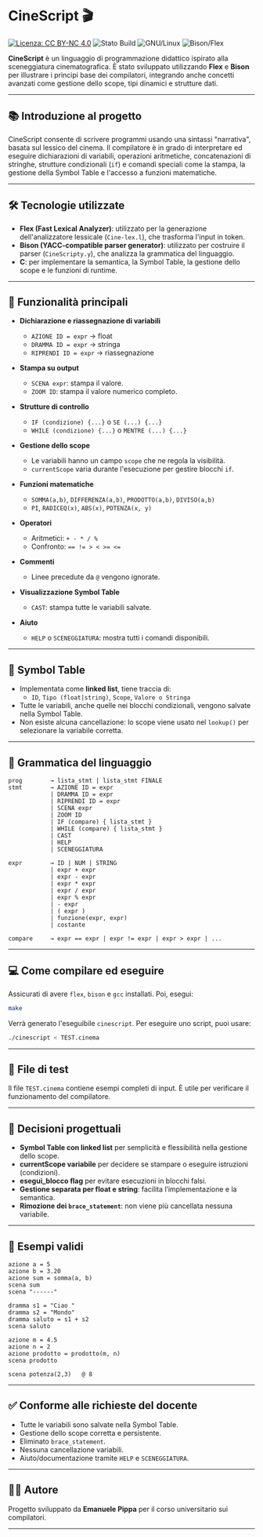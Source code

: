 # CineScript 🎬

[![Licenza: CC BY-NC 4.0](https://licensebuttons.net/l/by-nc/4.0/88x31.png)](https://creativecommons.org/licenses/by-nc/4.0/)
![Stato Build](https://img.shields.io/badge/build-passing-brightgreen)
![GNU/Linux](https://img.shields.io/badge/platform-GNU%2FLinux-blue)
![Bison/Flex](https://img.shields.io/badge/tools-Flex%2FBison-lightgrey)

**CineScript** è un linguaggio di programmazione didattico ispirato alla sceneggiatura cinematografica. È stato sviluppato utilizzando **Flex** e **Bison** per illustrare i principi base dei compilatori, integrando anche concetti avanzati come gestione dello scope, tipi dinamici e strutture dati.

---

## 📚 Introduzione al progetto

CineScript consente di scrivere programmi usando una sintassi "narrativa", basata sul lessico del cinema. Il compilatore è in grado di interpretare ed eseguire dichiarazioni di variabili, operazioni aritmetiche, concatenazioni di stringhe, strutture condizionali (`if`) e comandi speciali come la stampa, la gestione della Symbol Table e l'accesso a funzioni matematiche.

---

## 🛠 Tecnologie utilizzate

- **Flex (Fast Lexical Analyzer)**: utilizzato per la generazione dell'analizzatore lessicale (`Cine-lex.l`), che trasforma l'input in token.
- **Bison (YACC-compatible parser generator)**: utilizzato per costruire il parser (`CineScripty.y`), che analizza la grammatica del linguaggio.
- **C**: per implementare la semantica, la Symbol Table, la gestione dello scope e le funzioni di runtime.

---

## 🧠 Funzionalità principali

- **Dichiarazione e riassegnazione di variabili**
  - `AZIONE ID = expr` → float
  - `DRAMMA ID = expr` → stringa
  - `RIPRENDI ID = expr` → riassegnazione

- **Stampa su output**
  - `SCENA expr`: stampa il valore.
  - `ZOOM ID`: stampa il valore numerico completo.

- **Strutture di controllo**
  - `IF (condizione) {...}` o `SE (...) {...}`
  - `WHILE (condizione) {...}` o `MENTRE (...) {...}`

- **Gestione dello scope**
  - Le variabili hanno un campo `scope` che ne regola la visibilità.
  - `currentScope` varia durante l'esecuzione per gestire blocchi `if`.

- **Funzioni matematiche**
  - `SOMMA(a,b)`, `DIFFERENZA(a,b)`, `PRODOTTO(a,b)`, `DIVISO(a,b)`
  - `PI`, `RADICEQ(x)`, `ABS(x)`, `POTENZA(x, y)`

- **Operatori**
  - Aritmetici: `+ - * / %`
  - Confronto: `== != > < >= <=`

- **Commenti**
  - Linee precedute da `@` vengono ignorate.

- **Visualizzazione Symbol Table**
  - `CAST`: stampa tutte le variabili salvate.

- **Aiuto**
  - `HELP` o `SCENEGGIATURA`: mostra tutti i comandi disponibili.

---

## 🧮 Symbol Table

- Implementata come **linked list**, tiene traccia di:
  - `ID`, `Tipo (float|string)`, `Scope`, `Valore o Stringa`
- Tutte le variabili, anche quelle nei blocchi condizionali, vengono salvate nella Symbol Table.
- Non esiste alcuna cancellazione: lo scope viene usato nel `lookup()` per selezionare la variabile corretta.

---

## 🧩 Grammatica del linguaggio

```ebnf
prog        → lista_stmt | lista_stmt FINALE
stmt        → AZIONE ID = expr
            | DRAMMA ID = expr
            | RIPRENDI ID = expr
            | SCENA expr
            | ZOOM ID
            | IF (compare) { lista_stmt }
            | WHILE (compare) { lista_stmt }
            | CAST
            | HELP
            | SCENEGGIATURA

expr        → ID | NUM | STRING
            | expr + expr
            | expr - expr
            | expr * expr
            | expr / expr
            | expr % expr
            | - expr
            | ( expr )
            | funzione(expr, expr)
            | costante

compare     → expr == expr | expr != expr | expr > expr | ...
```

---

## 💻 Come compilare ed eseguire

Assicurati di avere `flex`, `bison` e `gcc` installati. Poi, esegui:

```bash
make
```

Verrà generato l'eseguibile `cinescript`. Per eseguire uno script, puoi usare:

```bash
./cinescript < TEST.cinema
```

---

## 🧪 File di test

Il file `TEST.cinema` contiene esempi completi di input. È utile per verificare il funzionamento del compilatore.

---

## 📎 Decisioni progettuali

- **Symbol Table con linked list** per semplicità e flessibilità nella gestione dello scope.
- **currentScope variabile** per decidere se stampare o eseguire istruzioni (condizioni).
- **esegui_blocco flag** per evitare esecuzioni in blocchi falsi.
- **Gestione separata per float e string**: facilita l’implementazione e la semantica.
- **Rimozione dei `brace_statement`**: non viene più cancellata nessuna variabile.

---

## 📌 Esempi validi

```cinema
azione a = 5
azione b = 3.20
azione sum = somma(a, b)
scena sum
scena "------"

dramma s1 = "Ciao "
dramma s2 = "Mondo"
dramma saluto = s1 + s2
scena saluto

azione m = 4.5
azione n = 2
azione prodotto = prodotto(m, n)
scena prodotto

scena potenza(2,3)   @ 8
```

---

## ✅ Conforme alle richieste del docente

- Tutte le variabili sono salvate nella Symbol Table.
- Gestione dello scope corretta e persistente.
- Eliminato `brace_statement`.
- Nessuna cancellazione variabili.
- Aiuto/documentazione tramite `HELP` e `SCENEGGIATURA`.

---

## 👨‍🏫 Autore

Progetto sviluppato da **Emanuele Pippa** per il corso universitario sui compilatori.

---
